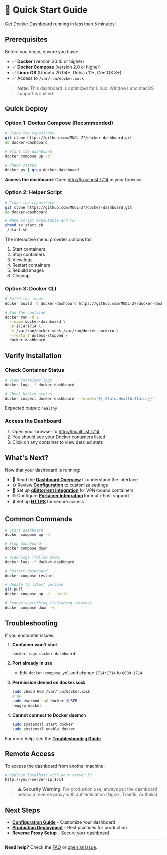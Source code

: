 # 🚀 Quick Start Guide

Get Docker Dashboard running in less than 5 minutes!

## Prerequisites

Before you begin, ensure you have:

- ✅ **Docker** (version 20.10 or higher)
- ✅ **Docker Compose** (version 2.0 or higher)
- ✅ **Linux OS** (Ubuntu 20.04+, Debian 11+, CentOS 8+)
- ✅ Access to `/var/run/docker.sock`

> **Note**: This dashboard is optimized for Linux. Windows and macOS support is limited.

## Quick Deploy

### Option 1: Docker Compose (Recommended)

```bash
# Clone the repository
git clone https://github.com/MNDL-27/docker-dashboard.git
cd docker-dashboard

# Start the dashboard
docker compose up -d

# Check status
docker ps | grep docker-dashboard
```

**Access the dashboard**: Open [http://localhost:1714](http://localhost:1714) in your browser

### Option 2: Helper Script

```bash
# Clone the repository
git clone https://github.com/MNDL-27/docker-dashboard.git
cd docker-dashboard

# Make script executable and run
chmod +x start.sh
./start.sh
```

The interactive menu provides options for:
1. Start containers
2. Stop containers
3. View logs
4. Restart containers
5. Rebuild images
6. Cleanup

### Option 3: Docker CLI

```bash
# Build the image
docker build -t docker-dashboard https://github.com/MNDL-27/docker-dashboard.git

# Run the container
docker run -d \
  --name docker-dashboard \
  -p 1714:1714 \
  -v /var/run/docker.sock:/var/run/docker.sock:ro \
  --restart unless-stopped \
  docker-dashboard
```

## Verify Installation

### Check Container Status

```bash
# View container logs
docker logs -f docker-dashboard

# Check health status
docker inspect docker-dashboard --format='{{.State.Health.Status}}'
```

Expected output: `healthy`

### Access the Dashboard

1. Open your browser to [http://localhost:1714](http://localhost:1714)
2. You should see your Docker containers listed
3. Click on any container to view detailed stats

## What's Next?

Now that your dashboard is running:

- 📖 Read the **[Dashboard Overview](Dashboard-Overview.md)** to understand the interface
- ⚙️ Review **[Configuration](Configuration.md)** to customize settings
- 🔧 Set up **[qBittorrent Integration](qBittorrent-Integration.md)** for VPN-bound containers
- 🌐 Configure **[Portainer Integration](Portainer-Integration.md)** for multi-host support
- 🔒 Set up **[HTTPS](HTTPS-Configuration.md)** for secure access

## Common Commands

```bash
# Start dashboard
docker compose up -d

# Stop dashboard
docker compose down

# View logs (follow mode)
docker logs -f docker-dashboard

# Restart dashboard
docker compose restart

# Update to latest version
git pull
docker compose up -d --build

# Remove everything (including volumes)
docker compose down -v
```

## Troubleshooting

If you encounter issues:

1. **Container won't start**
   ```bash
   docker logs docker-dashboard
   ```

2. **Port already in use**
   - Edit `docker-compose.yml` and change `1714:1714` to `8080:1714`

3. **Permission denied on docker.sock**
   ```bash
   sudo chmod 666 /var/run/docker.sock
   # OR
   sudo usermod -aG docker $USER
   newgrp docker
   ```

4. **Cannot connect to Docker daemon**
   ```bash
   sudo systemctl start docker
   sudo systemctl enable docker
   ```

For more help, see the **[Troubleshooting Guide](Troubleshooting.md)**.

## Remote Access

To access the dashboard from another machine:

```bash
# Replace localhost with your server IP
http://your-server-ip:1714
```

> ⚠️ **Security Warning**: For production use, always put the dashboard behind a reverse proxy with authentication (Nginx, Traefik, Authelia).

## Next Steps

- **[Configuration Guide](Configuration.md)** - Customize your dashboard
- **[Production Deployment](Production-Deployment.md)** - Best practices for production
- **[Reverse Proxy Setup](Reverse-Proxy.md)** - Secure your dashboard

---

**Need help?** Check the [FAQ](FAQ.md) or [open an issue](https://github.com/MNDL-27/docker-dashboard/issues).
